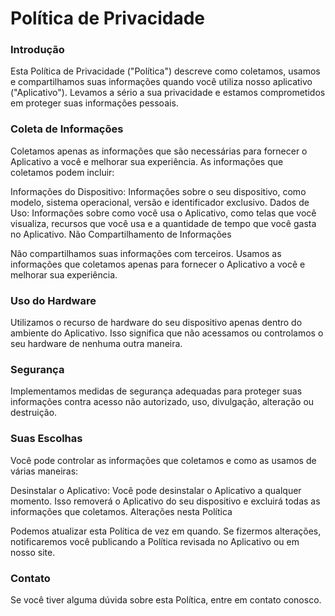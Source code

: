 # Política de Privacidade
### Introdução

Esta Política de Privacidade ("Política") descreve como coletamos, usamos e compartilhamos suas informações quando você utiliza nosso aplicativo ("Aplicativo"). Levamos a sério a sua privacidade e estamos comprometidos em proteger suas informações pessoais.

### Coleta de Informações

Coletamos apenas as informações que são necessárias para fornecer o Aplicativo a você e melhorar sua experiência. As informações que coletamos podem incluir:

Informações do Dispositivo: Informações sobre o seu dispositivo, como modelo, sistema operacional, versão e identificador exclusivo.
Dados de Uso: Informações sobre como você usa o Aplicativo, como telas que você visualiza, recursos que você usa e a quantidade de tempo que você gasta no Aplicativo.
Não Compartilhamento de Informações

Não compartilhamos suas informações com terceiros. Usamos as informações que coletamos apenas para fornecer o Aplicativo a você e melhorar sua experiência.

### Uso do Hardware

Utilizamos o recurso de hardware do seu dispositivo apenas dentro do ambiente do Aplicativo. Isso significa que não acessamos ou controlamos o seu hardware de nenhuma outra maneira.

### Segurança

Implementamos medidas de segurança adequadas para proteger suas informações contra acesso não autorizado, uso, divulgação, alteração ou destruição.

### Suas Escolhas

Você pode controlar as informações que coletamos e como as usamos de várias maneiras:

Desinstalar o Aplicativo: Você pode desinstalar o Aplicativo a qualquer momento. Isso removerá o Aplicativo do seu dispositivo e excluirá todas as informações que coletamos.
Alterações nesta Política

Podemos atualizar esta Política de vez em quando. Se fizermos alterações, notificaremos você publicando a Política revisada no Aplicativo ou em nosso site.

### Contato

Se você tiver alguma dúvida sobre esta Política, entre em contato conosco.
